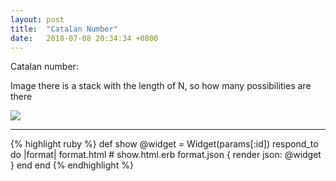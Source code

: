 ```yaml
---
layout: post
title:  "Catalan Number"
date:   2018-07-08 20:34:34 +0800
---
```


Catalan number:

Image there is a stack with the length of N, so how many possibilities are there 

<image src="https://wikimedia.org/api/rest_v1/media/math/render/svg/34d4f28865115a05a806649a40f84e1bbc736320" />
<hr>
{% highlight ruby %}
def show
  @widget = Widget(params[:id])
  respond_to do |format|
    format.html # show.html.erb
    format.json { render json: @widget }
  end
end
{% endhighlight %}